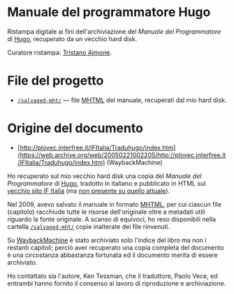 # Manuale del programmatore Hugo

Ristampa digitale ai fini dell'archiviazione del _Manuale del Programmatore_ di [Hugo], recuperato da un vecchio hard disk.

Curatore ristampa: [Tristano Ajmone].

# File del progetto

- [`/salvaged-mht/`][salvaged] — file [MHTML] del manuale, recuperati dal mio hard disk. 

# Origine del documento

- [http://plovec.interfree.it/IFItalia/Traduhugo/index.htm](https://web.archive.org/web/20050221002205/http://plovec.interfree.it/IFItalia/Traduhugo/index.htm) (WaybackMachine)

Ho recuperato sul mio vecchio hard disk una copia del _Manuale del Programmatore_ di [Hugo], tradotto in italiano e pubblicato in HTML sul [vecchio sito IF Italia][man WBM] (ma [non presente su quello attuale]).

Nel 2009, avevo salvato il manuale in formato [MHTML], per cui ciascun file (capitolo) racchiude tutte le risorse dell'originale oltre a metadati utili riguardo la fonte originale. A scanso di equivoci, ho reso disponibili nella cartella [`/salvaged-mht/`][salvaged] copie inalterate dei file rinvenuti. 

Su [WaybackMachine][man WBM] è stato archiviato solo l'indice del libro ma non i restanti capitoli; perciò aver recuperato una copia completa del documento è una circostanza abbastanza fortunata ed il documento merita di essere archiviato.

Ho contattato sia l'autore, Ken Tessman, che il traduttore, Paolo Vece, ed entrambi hanno fornito il consenso al lavoro di riproduzione e archiviazione.


<!-----------------------------------------------------------------------------
                               REFERENCE LINKS                                
------------------------------------------------------------------------------>

[Hugo]: http://www.generalcoffee.com/hugo/gethugo.html "Visita il sito di Hugo"
[man WBM]: https://web.archive.org/web/20050221002205/http://plovec.interfree.it/IFItalia/Traduhugo/index.htm "Vedi copia archivata del documento originale su WaybackMachine"
[non presente su quello attuale]: http://ifitalia.oldgamesitalia.net/pmwiki/pmwiki.php?n=Main.Manuali

[HUGO per giocare]: https://web.archive.org/web/20050221195514/http://plovec.interfree.it/IFItalia/guidauso.html

[The Hugo Book]: http://www.ifarchive.org/if-archive/programming/hugo/manuals/hugo_book.pdf "Scarica 'The Hugo Book' in PDF"

[MHTML]: https://it.wikipedia.org/wiki/MHTML

<!-- file e cartelle -->

[salvaged]: ./salvaged-mht "Vai alla cartella"

<!-- persone -->

[Tristano Ajmone]: https://github.com/tajmone "Visita il profilo GitHub di Tristano Ajmone"

<!-- EOF -->
